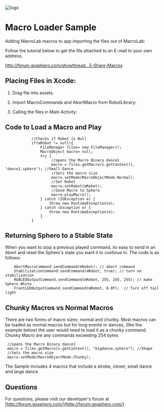 
![logo](http://update.orbotix.com/developer/sphero-small.png)

# Macro Loader Sample

Adding MacroLab macros to app
importing the files out of MacroLab:

Follow the tutorial below to get the file attached to an E-mail to your own address.

http://forum.gosphero.com/showthread...5-Share-Macros

## Placing Files in Xcode:

1. Drag file into assets.

2. Import MacroCommands and AbortMacro from RobotLibrary:

3. Calling the files in Main Activity:

## Code to Load a Macro and Play
        
    	        //Checks if Robot is Null
    	    	if(mRobot != null){
                	FileManager files= new FileManager();
                    MacroObject macro= null;
                    try {
                    	 //opens the Macro Binary dance1
						 macro = files.getMacro(v.getContext(), "dance1.sphero"); //Small Dance
						 //Sets the macro size
						 macro.setMode(MacroObjectMode.Normal);
	                     //Set Robot
						 macro.setRobot(mRobot);
						 //Send Macro to Sphero
	                     macro.playMacro(); 
					} catch (IOException e) {
						throw new RuntimeException(e);
					} catch (Exception e) {
						throw new RuntimeException(e);
					}
                }
    

## Returning Sphero to a Stable State

When you want to stop a previous played command, its easy to send in an Abort and reset the Sphero's state you want it to continue in.  The code is as follows:

		AbortMacroCommand.sendCommand(mRobot); // abort command
		StabilizationCommand.sendCommand(mRobot, true); // turn on stabilization
		RGBLEDOutputCommand.sendCommand(mRobot, 255, 255, 255); // make Sphero White
		FrontLEDOutputCommand.sendCommand(mRobot, 0.0f);  // Turn off tail light

## Chunky Macros vs Normal Macros

There are two forms of macro sizes; normal and chunky. 
Most macros can be loaded as normal macros but for long events or dances, (like the example below) the user would need to load it as a chunky command.
Chunky Macro are any commands exceeding 254 bytes
	
	 //opens the Macro Binary dance1
	 macro = files.getMacro(v.getContext(), "bigdance.sphero"); //Shape
	 //Sets the macro size
	 macro.setMode(MacroObjectMode.Chunky);
	                     

The Sample includes 4 macros that include a strobe, clover, small dance and large dance.

## Questions

For questions, please visit our developer's forum at [http://forum.gosphero.com/](http://forum.gosphero.com/)
